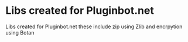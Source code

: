 Libs created for Pluginbot.net
====

Libs created for Pluginbot.net these include zip using Zlib and encrpytion using Botan
